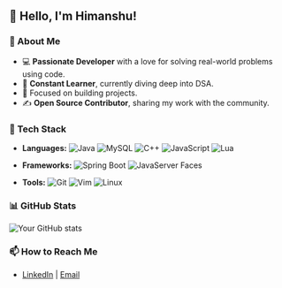 ## 👋 Hello, I'm Himanshu!

### 🚀 About Me
- 💻 **Passionate Developer** with a love for solving real-world problems using code.
- 🌱 **Constant Learner**, currently diving deep into DSA.
- 🎯 Focused on building projects.
- ✍️ **Open Source Contributor**, sharing my work with the community.

### 🔧 Tech Stack
- **Languages:** ![Java](https://img.shields.io/badge/Java-ED8B00?style=for-the-badge&logo=java&logoColor=white) ![MySQL](https://img.shields.io/badge/MySQL-4479A1?style=for-the-badge&logo=mysql&logoColor=white) ![C++](https://img.shields.io/badge/C%2B%2B-00599C?style=for-the-badge&logo=c%2B%2B&logoColor=white) ![JavaScript](https://img.shields.io/badge/JavaScript-F7DF1E?style=for-the-badge&logo=javascript&logoColor=black) ![Lua](https://img.shields.io/badge/Lua-2C2D72?style=for-the-badge&logo=lua&logoColor=white)



- **Frameworks:** ![Spring Boot](https://img.shields.io/badge/Spring%20Boot-6DB33F?style=for-the-badge&logo=spring-boot&logoColor=white)  ![JavaServer Faces](https://img.shields.io/badge/JavaServer_Faces-2E6DA4?style=for-the-badge&logo=java&logoColor=white)

- **Tools:**  ![Git](https://img.shields.io/badge/Git-F05032?style=for-the-badge&logo=git&logoColor=white)
  ![Vim](https://img.shields.io/badge/Vim-019733?style=for-the-badge&logo=vim&logoColor=white) ![Linux](https://img.shields.io/badge/Linux-009639?style=for-the-badge&logo=linux&logoColor=white&labelColor=black)




### 📊 GitHub Stats
![Your GitHub stats](https://github-readme-stats.vercel.app/api?username=Himanshu&show_icons=true&theme=radical)

### 📫 How to Reach Me
- [LinkedIn](https://www.linkedin.com/in/himanshu-kumar-4522b2297/) | [Email](https://www.himanshukumar7349820018@gmail.com)

